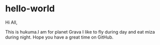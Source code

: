 # hello-world

Hi All,

This is hukuma.I am for planet Grava
I like to fly during day and eat miza during night.
Hope you have a great time on GitHub.
